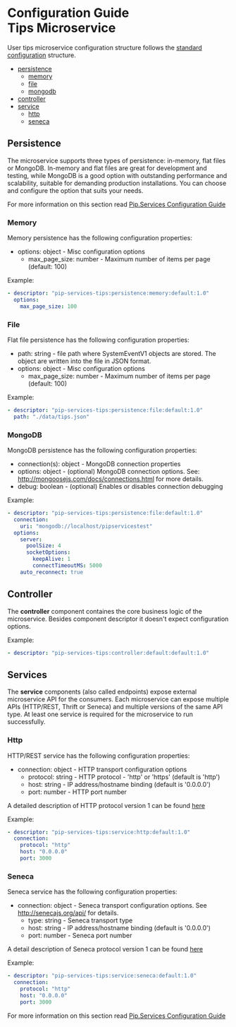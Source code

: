 # Configuration Guide <br/> Tips Microservice

User tips microservice configuration structure follows the 
[standard configuration](https://github.com/pip-services/pip-services3-container-node/doc/Configuration.md) 
structure. 

* [persistence](#persistence)
  - [memory](#persistence_memory)
  - [file](#persistence_file)
  - [mongodb](#persistence_mongodb)
* [controller](#controller)
* [service](#service)
  - [http](#service_http)
  - [seneca](#service_seneca)

## <a name="persistence"></a> Persistence

The microservice supports three types of persistence: in-memory, flat files or MongoDB. In-memory and flat files are great for development and testing, 
while MongoDB is a good option with outstanding performance and scalability, suitable for demanding production installations. 
You can choose and configure the option that suits your needs.

For more information on this section read 
[Pip.Services Configuration Guide](https://github.com/pip-services/pip-services3-container-node/doc/Configuration.md#persistence)

### <a name="persistence_memory"></a> Memory

Memory persistence has the following configuration properties:
- options: object - Misc configuration options
  - max_page_size: number - Maximum number of items per page (default: 100)

Example:
```yaml
- descriptor: "pip-services-tips:persistence:memory:default:1.0"
  options:
    max_page_size: 100
```

### <a name="persistence_file"></a> File

Flat file persistence has the following configuration properties:
- path: string - file path where SystemEventV1 objects are stored. The object are written into the file in JSON format.
- options: object - Misc configuration options
  - max_page_size: number - Maximum number of items per page (default: 100)

Example:
```yaml
- descriptor: "pip-services-tips:persistence:file:default:1.0"
  path: "./data/tips.json"
```

### <a name="persistence_mongodb"></a> MongoDB

MongoDB persistence has the following configuration properties:
- connection(s): object - MongoDB connection properties
- options: object - (optional) MongoDB connection options. See: http://mongoosejs.com/docs/connections.html for more details.
- debug: boolean - (optional) Enables or disables connection debugging

Example:
```yaml
- descriptor: "pip-services-tips:persistence:file:default:1.0"
  connection:
    uri: "mongodb://localhost/pipservicestest"
  options:
    server:
      poolSize: 4
      socketOptions:
        keepAlive: 1
        connectTimeoutMS: 5000
    auto_reconnect: true
```

## <a name="controller"></a> Controller

The **controller** component containes the core business logic of the microservice.
Besides component descriptor it doesn't expect configuration options.

Example:
```yaml
- descriptor: "pip-services-tips:controller:default:default:1.0"
```

## <a name="service"></a> Services

The **service** components (also called endpoints) expose external microservice API for the consumers. 
Each microservice can expose multiple APIs (HTTP/REST, Thrift or Seneca) and multiple versions of the same API type.
At least one service is required for the microservice to run successfully.

### <a name="service_http"></a> Http

HTTP/REST service has the following configuration properties:
- connection: object - HTTP transport configuration options
  - protocol: string - HTTP protocol - 'http' or 'https' (default is 'http')
  - host: string - IP address/hostname binding (default is '0.0.0.0')
  - port: number - HTTP port number

A detailed description of HTTP protocol version 1 can be found [here](HttpProtocolV1.md)

Example:
```yaml
- descriptor: "pip-services-tips:service:http:default:1.0"
  connection:
    protocol: "http"
    host: "0.0.0.0"
    port: 3000
```

### <a name="service_seneca"></a> Seneca

Seneca service has the following configuration properties:
- connection: object - Seneca transport configuration options. See http://senecajs.org/api/ for details.
  - type: string - Seneca transport type 
  - host: string - IP address/hostname binding (default is '0.0.0.0')
  - port: number - Seneca port number

A detail description of Seneca protocol version 1 can be found [here](SenecaProtocolV1.md)

Example:
```yaml
- descriptor: "pip-services-tips:service:seneca:default:1.0"
  connection:
    protocol: "http"
    host: "0.0.0.0"
    port: 3000
```

For more information on this section read 
[Pip.Services Configuration Guide](https://github.com/pip-services/pip-services3-container-node/doc/Configuration.md#deps)
